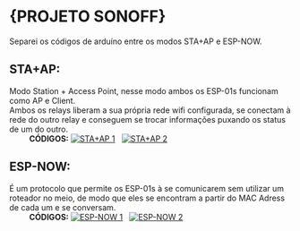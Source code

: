 # {PROJETO SONOFF}

Separei os códigos de arduíno entre os modos STA+AP e ESP-NOW.

## STA+AP:
Modo Station + Access Point, nesse modo ambos os ESP-01s funcionam como AP e Client.<br>
Ambos os relays liberam a sua própria rede wifi configurada, se conectam à rede do outro relay e conseguem se trocar informações puxando os status de um do outro.<br>
&nbsp;&nbsp;&nbsp;&nbsp;&nbsp;&nbsp;&nbsp;&nbsp;&nbsp;**CÓDIGOS:** [![STA+AP 1](https://img.shields.io/badge/STA%2BAP%201-blue)](STAAP1.ino)&nbsp;&nbsp;
             [![STA+AP 2](https://img.shields.io/badge/STA%2BAP%202-blue)](STAAP2.ino)


## ESP-NOW: 
É um protocolo que permite os ESP-01s à se comunicarem sem utilizar um roteador no meio, de modo que eles se encontram a partir do MAC Adress de cada um e se conversam.<br>
&nbsp;&nbsp;&nbsp;&nbsp;&nbsp;&nbsp;&nbsp;&nbsp;&nbsp;**CÓDIGOS:** [![ESP-NOW 1](https://img.shields.io/badge/ESP--NOW%201-blue)](ESPNOW1.ino)&nbsp;&nbsp;
             [![ESP-NOW 2](https://img.shields.io/badge/ESP--NOW%202-blue)](ESPNOW2.ino)
